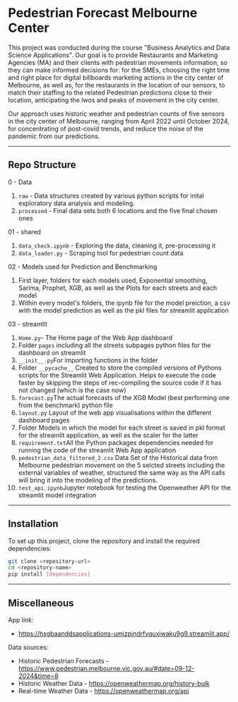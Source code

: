 # Pedestrian Forecast Melbourne Center

This project was conducted during the course "Business Analytics and Data Science Applications". 
Our goal is to provide Restaurants and Marketing Agencies (MA) and their clients with pedestrian movements information, so they can make informed decisions for: for the SMEs, choosing the right time and right place for digital billboards marketing actions in the city center of Melbourne, as well as, for the restaurants in the location of our sensors, to match their staffing to the related Pedestrian predictions close to their location, anticipating the lwos and peaks of movement in the city center.

Our approach uses historic weather and pedestrian counts of five sensors in the city center of Melbourne, ranging from April 2022 until October 2024, for concentrating of post-covid trends, and reduce the noise of the pandemic from our predictions. 

---

## Repo Structure

0 - Data
  1.  `raw` - Data structures created by various python scripts for inital exploratory data analysis and modeling.
  2.  `processed` - Final data sets both 6 locations and the five final chosen ones

01 - shared
  1.  `data_check.ipynb` - Exploring the data, cleaning it, pre-processing it
  2.  `data_loader.py` - Scraping tool for pedestrian count data

02 - Models used for Prediction and Benchmarking
  1. First layer, folders for each models used, Exponential smoothing, Sarima, Prophet, XGB, as well as the Plots for each streets and each model
  2. Within every model's folders, the ipynb file for the model preiction, a csv with the model prediction as well as the pkl files for streamlit application

03 - streamlit
  1. `Home.py`- The Home page of the Web App dashboard
  2. Folder `pages` including all the streets subpages python files for the dashboard on streamlit
  3. `__init__.py`For importing functions in the folder
  4. Folder `__pycache__` Created to store the compiled versions of Pythons scripts for the Streamlit Web Application. Helps to execute the code faster by skipping the steps of rec-compiling the source code if it has not changed (which is the case now)
  5. `forecast.py`The actual forecasts of the XGB Model (best performing one from the benchmark) python file
  6. `layout.py` Layout of the web app visualisations within the different dashboard pages
  7. Folder Models in which the model for each street is saved in pkl format for the streamlit application, as well as the scaler for the latter
  8. `requirement.txt`All the Python packages dependencies needed for running the code of the streamlit Web App application 
  9. `pedestrian_data_filtered_2.csv` Data Set of the Historical data from Melbourne pedestrian movement on the 5 selcted streets including the external variables of weather, structured the same way as the API calls will bring it into the modeling of the predictions.
  10. `test_api.ipynb`Jupyter notebook for testing the Openweather API for the streamlit model integration

---

## Installation
To set up this project, clone the repository and install the required dependencies:
```bash
git clone <repository-url>
cd <repository-name>
pip install [dependencies]
```

---

## Miscellaneous 

App link:
- https://hsgbaanddsapplications-umjzpjndrfvquxiwaku9g9.streamlit.app/

Data sources:
- Historic Pedestrian Forecasts - https://www.pedestrian.melbourne.vic.gov.au/#date=09-12-2024&time=8
- Historic Weather Data - https://openweathermap.org/history-bulk
- Real-time Weather Data - https://openweathermap.org/api

